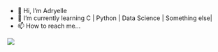 - 👋 Hi, I’m Adryelle
- 🌱 I’m currently learning C | Python | Data Science | Something else| 
- 📫 How to reach me...
    <a href="mailto: mooncxxx@gmail.com?Subject=Título%20da%20mensagem"></a>

<a href="https://www.linkedin.com/in/adryelle-thayne" rel="nofollow">
    <img src="https://camo.githubusercontent.com/c00f87aeebbec37f3ee0857cc4c20b21fefde8a96caf4744383ebfe44a47fe3f/68747470733a2f2f696d672e736869656c64732e696f2f62616467652f2d4c696e6b6564496e2d2532333030373742353f7374796c653d666f722d7468652d6261646765266c6f676f3d6c696e6b6564696e266c6f676f436f6c6f723d7768697465" data-canonical-src="https://img.shields.io/badge/-LinkedIn-%230077B5?style=for-the-badge&amp;logo=linkedin&amp;logoColor=white" style="max-width:100%;"></a>



<!---
M00NCX/M00NCX is a ✨ special ✨ repository because its `README.md` (this file) appears on your GitHub profile.
You can click the Preview link to take a look at your changes.
--->

